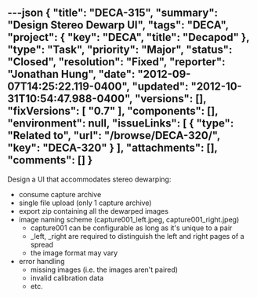 ---json
{
  "title": "DECA-315",
  "summary": "Design Stereo Dewarp UI",
  "tags": "DECA",
  "project": {
    "key": "DECA",
    "title": "Decapod"
  },
  "type": "Task",
  "priority": "Major",
  "status": "Closed",
  "resolution": "Fixed",
  "reporter": "Jonathan Hung",
  "date": "2012-09-07T14:25:22.119-0400",
  "updated": "2012-10-31T10:54:47.988-0400",
  "versions": [],
  "fixVersions": [
    "0.7"
  ],
  "components": [],
  "environment": null,
  "issueLinks": [
    {
      "type": "Related to",
      "url": "/browse/DECA-320/",
      "key": "DECA-320"
    }
  ],
  "attachments": [],
  "comments": []
}
---
Design a UI that accommodates stereo dewarping:

* consume capture archive
* single file upload (only 1 capture archive)
* export zip containing all the dewarped images
* image naming scheme (capture001\_left.jpeg, capture001\_right.jpeg)
  * capture001 can be configurable as long as it's unique to a pair
  * \_left, \_right are required to distinguish the left and right pages of a spread
  * the image format may vary
* error handling
  * missing images (i.e. the images aren't paired)
  * invalid calibration data
  * etc.&#x20;

        
